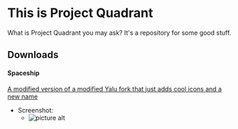 # This is Project Quadrant
What is Project Quadrant you may ask? It's a repository for some good stuff.

## Downloads ##
#### Spaceship ####
<a href="Spaceship.ipa">A modified version of a modified Yalu fork that just adds cool icons and a new name</a>
* Screenshot:
  * ![picture alt](https://cloud.githubusercontent.com/assets/25914928/23147008/ba6a5af6-f7a9-11e6-9794-2b22beaf2d72.PNG "The new and improved icon")
